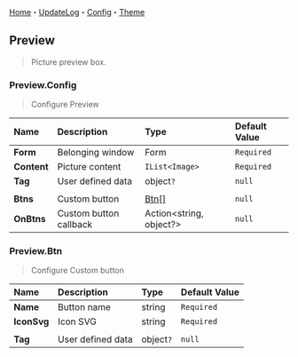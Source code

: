 [Home](../Home.md)・[UpdateLog](../UpdateLog.md)・[Config](../Config.md)・[Theme](../Theme.md)

## Preview

> Picture preview box.

### Preview.Config

> Configure Preview

Name | Description | Type | Default Value |
:--|:--|:--|:--|
**Form** | Belonging window | Form | `Required` |
**Content** | Picture content | `IList<Image>` |`Required`|
**Tag** | User defined data | object`?` | `null` |
||||
**Btns** | Custom button | [Btn[]](#preview.btn) | `null` |
**OnBtns** | Custom button callback | Action<string, object?> | `null` |

### Preview.Btn

> Configure Custom button

Name | Description | Type | Default Value |
:--|:--|:--|:--|
**Name** | Button name | string | `Required` |
**IconSvg** | Icon SVG | string | `Required` |
||||
**Tag** | User defined data | object`?` | `null` |